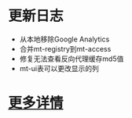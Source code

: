 # 更新日志
- 从本地移除Google Analytics
- 合并mt-registry到mt-access
- 修复无法查看反向代理缓存md5值
- mt-ui表可以更改显示的列
# [更多详情](https://github.com/users/publicdevop2019/projects/32)